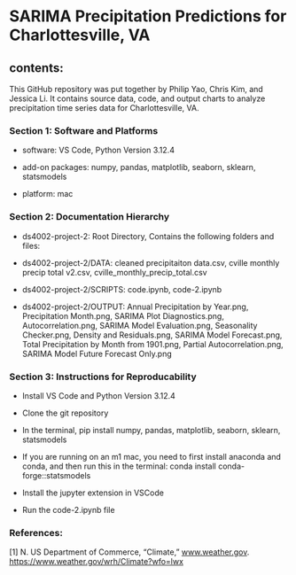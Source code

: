 # SARIMA Precipitation Predictions for Charlottesville, VA


## contents:

This GitHub repository was put together by Philip Yao, Chris Kim, and Jessica Li. It contains source data, code, and output charts to analyze precipitation time series data for Charlottesville, VA.

### Section 1: Software and Platforms

- software: VS Code, Python Version 3.12.4

- add-on packages: numpy, pandas, matplotlib, seaborn, sklearn, statsmodels

- platform: mac
  

### Section 2: Documentation Hierarchy

- ds4002-project-2: Root Directory, Contains the following folders and files:

- ds4002-project-2/DATA: 
cleaned precipitaiton data.csv,          cville monthly precip total v2.csv,      cville_monthly_precip_total.csv

- ds4002-project-2/SCRIPTS: 
code.ipynb,                              code-2.ipynb

- ds4002-project-2/OUTPUT: 
Annual Precipitation by Year.png,                Precipitation Month.png,                         SARIMA Plot Diagnostics.png,
Autocorrelation.png,                             SARIMA Model Evaluation.png,                     Seasonality Checker.png,
Density and Residuals.png,                       SARIMA Model Forecast.png,                       Total Precipitation by Month from 1901.png,
Partial Autocorrelation.png,                     SARIMA Model Future Forecast Only.png

### Section 3: Instructions for Reproducability

- Install VS Code and Python Version 3.12.4

- Clone the git repository

- In the terminal, pip install numpy, pandas, matplotlib, seaborn, sklearn, statsmodels

- If you are running on an m1 mac, you need to first install anaconda and conda, and then run this in the terminal: conda install conda-forge::statsmodels

- Install the jupyter extension in VSCode

- Run the code-2.ipynb file

### References:

[1] N. US Department of Commerce, “Climate,” www.weather.gov. https://www.weather.gov/wrh/Climate?wfo=lwx
